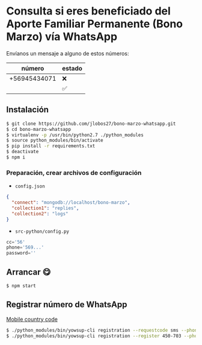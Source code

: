 # Consulta si eres beneficiado del Aporte Familiar Permanente (Bono Marzo) vía WhatsApp

Envíanos un mensaje a alguno de estos números:

|número|estado|
|------|------|
|+56945434071|:x:|
| |:white_check_mark:|

## Instalación

```bash
$ git clone https://github.com/jlobos27/bono-marzo-whatsapp.git
$ cd bono-marzo-whatsapp
$ virtualenv -p /usr/bin/python2.7 ./python_modules
$ source python_modules/bin/activate
$ pip install -r requirements.txt
$ deactivate
$ npm i
```

### Preparación, crear archivos de configuración

- `config.json`
```json
{
  "connect": "mongodb://localhost/bono-marzo",
  "collection1": "replies",
  "collection2": "logs"
}
```
- `src-python/config.py`
```py
cc='56'
phone='569...'
password=''
```

## Arrancar :yum:
```bash
$ npm start
```

## Registrar número de WhatsApp

[Mobile country code](https://en.wikipedia.org/wiki/Mobile_country_code)

```bash
$ ./python_modules/bin/yowsup-cli registration --requestcode sms --phone 569xxxxxxxx --cc 56 --mcc 730 --mnc 03
$ ./python_modules/bin/yowsup-cli registration --register 450-703 --phone 569xxxxxxxx --cc 56
```
